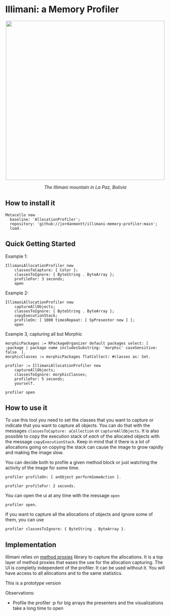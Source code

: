 # Illimani: a Memory Profiler

<p align="center">
  <img src="https://cdn.fstoppers.com/styles/full/s3/photos/171592/10/30/1d2b5ac3df32b99cd9a22454527e04ff.jpg" width="500">
</p>

<p align="center">
  <em>The Illimani mountain in La Paz, Bolivia</em>
</p>

## How to install it

```st
Metacello new
  baseline: 'AllocationProfiler';
  repository: 'github://jordanmontt/illimani-memory-profiler:main';
  load.
```

## Quick Getting Started

Example 1:

```st
IllimaniAllocationProfiler new
	classesToCapture: { Color };
	classesToIgnore: { ByteString . ByteArray };
	profileFor: 3 seconds;
	open
```

Example 2:

```st
IllimaniAllocationProfiler new
	captureAllObjects;
	classesToIgnore: { ByteString . ByteArray };
	copyExecutionStack;
	profileOn: [ 1000 timesRepeat: [ SpPresenter new ] ];
	open
```

Example 3, capturing all but Morphic

```st
morphicPackages := RPackageOrganizer default packages select: [ :package | package name includesSubstring: 'morphic' caseSensitive: false  ].
morphicClasses := morphicPackages flatCollect: #classes as: Set.

profiler := IllimaniAllocationProfiler new
	captureAllObjects;
	classesToIgnore: morphicClasses;
	profileFor: 5 seconds;
	yourself.
	
profiler open
```

## How to use it

To use this tool you need to set the classes that you want to capture or indicate that you want to capture all objects. You can do that with the messages `classesToCapture: aCollection` or `captureAllObjects`. It is also possible to copy the execution stack of *each* of the allocated objects with the message `copyExecutionStack`. Keep in mind that it there is a lot of allocations going on copying the stack can cause the image to grow rapidly and making the image slow.

You can decide both to profile a given method block or just watching the activity of the image for some time.

```st
profiler profileOn: [ anObject performSomeAction ].

profiler profileFor: 2 seconds.
```

You can open the ui at any time with the message `open`

```st
profiler open.
```

If you want to capture all the allocations of objects and ignore some of them, you can use 

```st
profiler classesToIgnore: { ByteString . ByteArray }.
```

## Implementation

Illimani relies on [method proxies](https://github.com/pharo-contributions/MethodProxies) library to capture the allocations. It is a top layer of method proxies that eases the use for the allocation capturing. The UI is completly independent of the profiler. It can be used without it. You will have access to all allocations and to the same statistics.

This is a prototype version

Observations:

- Profile the profiler :p for big arrays the presenters and the visualizations take a long time to open
